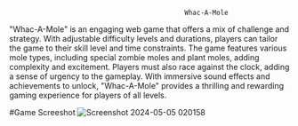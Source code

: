                                                 Whac-A-Mole                          
"Whac-A-Mole" is an engaging web game that offers a mix of challenge and strategy. With adjustable difficulty levels and durations, players can tailor the game to their skill level and time constraints. The game features various mole types, including special zombie moles and plant moles, adding complexity and excitement. Players must also race against the clock, adding a sense of urgency to the gameplay. With immersive sound effects and achievements to unlock, "Whac-A-Mole" provides a thrilling and rewarding gaming experience for players of all levels.

#Game Screeshot
![Screenshot 2024-05-05 020158](https://github.com/Yashmaan/Whac-a-mole/assets/107043726/f3da1a8e-6937-450d-af62-4e5c1b552ea2)
